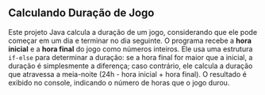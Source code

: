## Calculando Duração de Jogo

Este projeto Java calcula a duração de um jogo, considerando que ele pode começar em um dia e terminar no dia seguinte. O programa recebe a **hora inicial** e a **hora final** do jogo como números inteiros. Ele usa uma estrutura `if-else` para determinar a duração: se a hora final for maior que a inicial, a duração é simplesmente a diferença; caso contrário, ele calcula a duração que atravessa a meia-noite (24h - hora inicial + hora final). O resultado é exibido no console, indicando o número de horas que o jogo durou.

